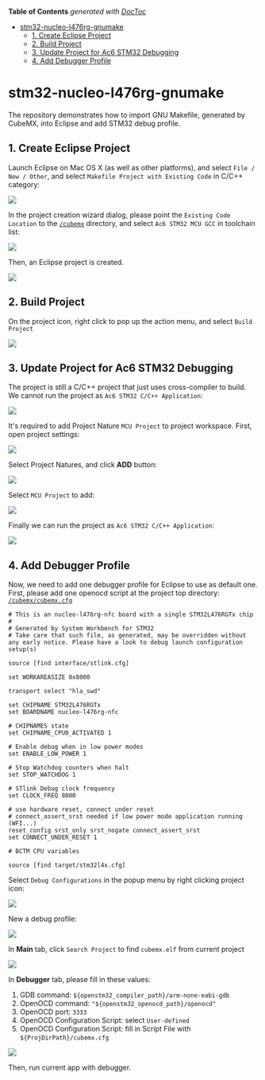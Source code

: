 <!-- START doctoc generated TOC please keep comment here to allow auto update -->
<!-- DON'T EDIT THIS SECTION, INSTEAD RE-RUN doctoc TO UPDATE -->
**Table of Contents**  *generated with [DocToc](https://github.com/thlorenz/doctoc)*

- [stm32-nucleo-l476rg-gnumake](#stm32-nucleo-l476rg-gnumake)
  - [1. Create Eclipse Project](#1-create-eclipse-project)
  - [2. Build Project](#2-build-project)
  - [3. Update Project for Ac6 STM32 Debugging](#3-update-project-for-ac6-stm32-debugging)
  - [4. Add Debugger Profile](#4-add-debugger-profile)

<!-- END doctoc generated TOC please keep comment here to allow auto update -->

# stm32-nucleo-l476rg-gnumake

The repository demonstrates how to import GNU Makefile, generated by CubeMX, into Eclipse and add STM32 debug profile.


## 1. Create Eclipse Project

Launch Eclipse on Mac OS X (as well as other platforms), and select `File / New / Other`, and select `Makefile Project with Existing Code` in C/C++ category:

![](screenshots/eclipse-11.png)

In the project creation wizard dialog, please point the `Existing Code Location` to the [`/cubemx`](/cubemx) directory, and select `Ac6 STM32 MCU GCC` in toolchain list:

![](screenshots/eclipse-12.png)

Then, an Eclipse project is created.

![](screenshots/eclipse-13.png)



## 2. Build Project

On the project icon, right click to pop up the action menu, and select `Build Project`

![](screenshots/eclipse-21.png)


## 3. Update Project for Ac6 STM32 Debugging

The project is still a C/C++ project that just uses cross-compiler to build. We cannot run the project as `Ac6 STM32 C/C++ Application`:

![](screenshots/eclipse-30.png)

It's required to add Project Nature `MCU Project` to project workspace. First, open project settings:

![](screenshots/eclipse-31.png)

Select Project Natures, and click **ADD** button:

![](screenshots/eclipse-32.png)

Select `MCU Project` to add:

![](screenshots/eclipse-33.png)

Finally we can run the project as `Ac6 STM32 C/C++ Application`:

![](screenshots/eclipse-34.png)


## 4. Add Debugger Profile

Now, we need to add one debugger profile for Eclipse to use as default one. First, please add one openocd script at the project top directory: [`/cubemx/cubemx.cfg`](/cubemx/cubemx.cfg)

```text
# This is an nucleo-l476rg-nfc board with a single STM32L476RGTx chip
#
# Generated by System Workbench for STM32
# Take care that such file, as generated, may be overridden without any early notice. Please have a look to debug launch configuration setup(s)

source [find interface/stlink.cfg]

set WORKAREASIZE 0x8000

transport select "hla_swd"

set CHIPNAME STM32L476RGTx
set BOARDNAME nucleo-l476rg-nfc

# CHIPNAMES state
set CHIPNAME_CPU0_ACTIVATED 1

# Enable debug when in low power modes
set ENABLE_LOW_POWER 1

# Stop Watchdog counters when halt
set STOP_WATCHDOG 1

# STlink Debug clock frequency
set CLOCK_FREQ 8000

# use hardware reset, connect under reset
# connect_assert_srst needed if low power mode application running (WFI...)
reset_config srst_only srst_nogate connect_assert_srst
set CONNECT_UNDER_RESET 1

# BCTM CPU variables

source [find target/stm32l4x.cfg]
```

Select `Debug Configurations` in the popup menu by right clicking project icon:

![](screenshots/eclipse-41.png)

New a debug profile:

![](screenshots/eclipse-42.png)

In **Main** tab, click `Search Project` to find `cubemx.elf` from current project

![](screenshots/eclipse-43.png)

In **Debugger** tab, please fill in these values:

1. GDB command: `${openstm32_compiler_path}/arm-none-eabi-gdb`
2. OpenOCD command: `"${openstm32_openocd_path}/openocd"`
3. OpenOCD port: `3333`
4. OpenOCD Configuration Script: select `User-defined`
5. OpenOCD Configuration Script: fill in Script File with `${ProjDirPath}/cubemx.cfg`

![](screenshots/eclipse-44.png)

Then, run current app with debugger.

